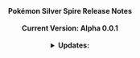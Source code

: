 <div align="center">
 <b>Pokémon Silver Spire Release Notes<b/>
<br />
<br />
 <b>Current Version: Alpha 0.0.1</b>
<br />
<br />
  
<details>
<summary><b>Updates:</b></summary>
  <br />
- Updated Maps <br />
  <br />
- Updated Dialogue <br />
  <br />
- Added Trainers <br />
  <br />
</div>
